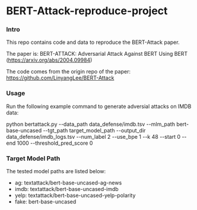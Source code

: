 # BERT-Attack-reproduce-project

### Intro
This repo contains code and data to reproduce the BERT-Attack paper.

The paper is: BERT-ATTACK: Adversarial Attack Against BERT Using BERT (https://arxiv.org/abs/2004.09984)

The code comes from the origin repo of the paper: https://github.com/LinyangLee/BERT-Attack


### Usage
Run the following example command to generate adversial attacks on IMDB data:

python bertattack.py --data_path data_defense/imdb.tsv --mlm_path bert-base-uncased --tgt_path target_model_path --output_dir data_defense/imdb_logs.tsv --num_label 2 --use_bpe 1 --k 48 --start 0 --end 1000 --threshold_pred_score 0

### Target Model Path
The tested model paths are listed below:

- ag: textattack/bert-base-uncased-ag-news
- imdb: textattack/bert-base-uncased-imdb
- yelp: textattack/bert-base-uncased-yelp-polarity
- fake: bert-base-uncased
